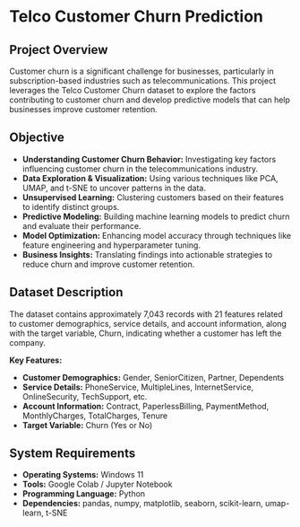 # Telco Customer Churn Prediction

## Project Overview

Customer churn is a significant challenge for businesses, particularly in subscription-based industries such as telecommunications. This project leverages the Telco Customer Churn dataset to explore the factors contributing to customer churn and develop predictive models that can help businesses improve customer retention.

## Objective

- **Understanding Customer Churn Behavior:** Investigating key factors influencing customer churn in the telecommunications industry.
- **Data Exploration & Visualization:** Using various techniques like PCA, UMAP, and t-SNE to uncover patterns in the data.
- **Unsupervised Learning:** Clustering customers based on their features to identify distinct groups.
- **Predictive Modeling:** Building machine learning models to predict churn and evaluate their performance.
- **Model Optimization:** Enhancing model accuracy through techniques like feature engineering and hyperparameter tuning.
- **Business Insights:** Translating findings into actionable strategies to reduce churn and improve customer retention.

## Dataset Description
The dataset contains approximately 7,043 records with 21 features related to customer demographics, service details, and account information, along with the target variable, Churn, indicating whether a customer has left the company.

**Key Features:**
- **Customer Demographics:** Gender, SeniorCitizen, Partner, Dependents
- **Service Details:** PhoneService, MultipleLines, InternetService, OnlineSecurity, TechSupport, etc.
- **Account Information:** Contract, PaperlessBilling, PaymentMethod, MonthlyCharges, TotalCharges, Tenure
- **Target Variable:** Churn (Yes or No)

## System Requirements

- **Operating Systems:** Windows 11 
- **Tools:** Google Colab / Jupyter Notebook
- **Programming Language:** Python
- **Dependencies:** pandas, numpy, matplotlib, seaborn, scikit-learn, umap-learn, t-SNE

